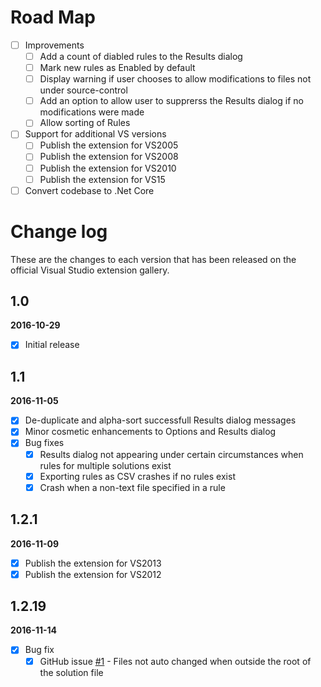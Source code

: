 # Road Map

<!--badge for VS extension-->
<!--sign the extension - for auto updates ? activity log ?-->
<!--rules kick in when opening a file not just a sln-->
<!--rules kick in when creating a sln-->
<!--auto column widths-->
<!--commas in csv-->

- [ ] Improvements
   - [ ] Add a count of diabled rules to the Results dialog
   - [ ] Mark new rules as Enabled by default
   - [ ] Display warning if user chooses to allow modifications to files not under source-control
   - [ ] Add an option to allow user to supprerss the Results dialog if no modifications were made
   - [ ] Allow sorting of Rules

- [ ] Support for additional VS versions
   - [ ] Publish the extension for VS2005 
   - [ ] Publish the extension for VS2008 
   - [ ] Publish the extension for VS2010 
   - [ ] Publish the extension for VS15

- [ ] Convert codebase to .Net Core

# Change log

These are the changes to each version that has been released
on the official Visual Studio extension gallery.

## 1.0

**2016-10-29** <!--17:30 UK / 16:30 UTC-->

- [x] Initial release

## 1.1

**2016-11-05** <!--14:20 UK / 14:20 UTC-->

- [x] De-duplicate and alpha-sort successfull Results dialog messages
- [x] Minor cosmetic enhancements to Options and Results dialog
- [x] Bug fixes
  - [x] Results dialog not appearing under certain circumstances when rules for multiple solutions exist
  - [x] Exporting rules as CSV crashes if no rules exist
  - [x] Crash when a non-text file specified in a rule

## 1.2.1

**2016-11-09** <!--18:15 UK / 18:15 UTC-->

- [x] Publish the extension for VS2013
- [x] Publish the extension for VS2012

## 1.2.19

**2016-11-14** <!--08:00 UK / 08:00 UTC-->

- [x] Bug fix
  - [x] GitHub issue [#1](https://github.com/GregTrevellick/AutoFindReplace/issues/1) - Files not auto changed when outside the root of the solution file
